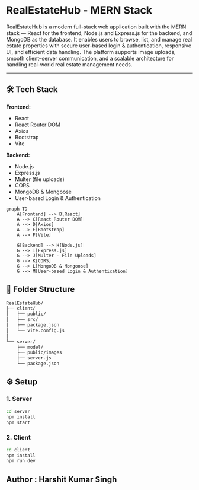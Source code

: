 # RealEstateHub - MERN Stack

RealEstateHub is a modern full-stack web application built with the MERN stack — React for the frontend, Node.js and Express.js for the backend, and MongoDB as the database.
It enables users to browse, list, and manage real estate properties with secure user-based login & authentication, responsive UI, and efficient data handling.
The platform supports image uploads, smooth client–server communication, and a scalable architecture for handling real-world real estate management needs.


---
## 🛠 Tech Stack

**Frontend:**
- React
- React Router DOM
- Axios
- Bootstrap
- Vite

**Backend:**
- Node.js
- Express.js
- Multer (file uploads)
- CORS
- MongoDB & Mongoose
- User-based Login & Authentication

```mermaid
graph TD
    A[Frontend] --> B[React]
    A --> C[React Router DOM]
    A --> D[Axios]
    A --> E[Bootstrap]
    A --> F[Vite]

    G[Backend] --> H[Node.js]
    G --> I[Express.js]
    G --> J[Multer - File Uploads]
    G --> K[CORS]
    G --> L[MongoDB & Mongoose]
    G --> M[User-based Login & Authentication]
```
## 📂 Folder Structure
```bash
RealEstateHub/
├── client/             
│   ├── public/         
│   ├── src/            
│   ├── package.json   
│   └── vite.config.js  
│
└── server/            
    ├── model/
    ├── public/images
    ├── server.js  
    └── package.json

```

## ⚙️ Setup

### 1. Server
  ```bash
  cd server
  npm install
  npm start
  ```

### 2. Client
  ```bash
  cd client
  npm install
  npm run dev
  ```

## Author : Harshit Kumar Singh
